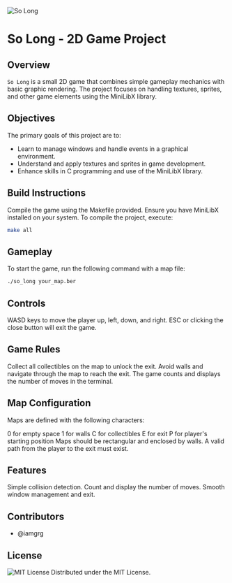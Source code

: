 ![So Long](https://github.com/iamgrg/so_long/assets/80717523/81abc4f6-061f-4e2d-986f-57284bdc7049)

# So Long - 2D Game Project

## Overview

`So Long` is a small 2D game that combines simple gameplay mechanics with basic graphic rendering. The project focuses on handling textures, sprites, and other game elements using the MiniLibX library.

## Objectives

The primary goals of this project are to:
- Learn to manage windows and handle events in a graphical environment.
- Understand and apply textures and sprites in game development.
- Enhance skills in C programming and use of the MiniLibX library.

## Build Instructions

Compile the game using the Makefile provided. Ensure you have MiniLibX installed on your system. To compile the project, execute:

```bash
make all
```

##  Gameplay
To start the game, run the following command with a map file:

```bash
./so_long your_map.ber
```

## Controls

WASD keys to move the player up, left, down, and right.
ESC or clicking the close button will exit the game.

##  Game Rules
Collect all collectibles on the map to unlock the exit.
Avoid walls and navigate through the map to reach the exit.
The game counts and displays the number of moves in the terminal.

## Map Configuration

Maps are defined with the following characters:

0 for empty space
1 for walls
C for collectibles
E for exit
P for player's starting position
Maps should be rectangular and enclosed by walls. A valid path from the player to the exit must exist.

##  Features

Simple collision detection.
Count and display the number of moves.
Smooth window management and exit.

##  Contributors

- @iamgrg

## License

![MIT License](https://img.shields.io/badge/license-MIT-green)
Distributed under the MIT License.
